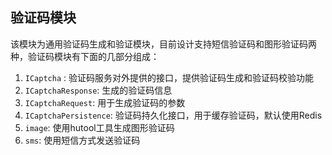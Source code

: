 ## 验证码模块

该模块为通用验证码生成和验证模块，目前设计支持短信验证码和图形验证码两种，验证码模块有下面的几部分组成：
1. `ICaptcha` : 验证码服务对外提供的接口，提供验证码生成和验证码校验功能
2. `ICaptchaResponse`: 生成的验证码信息
3. `ICaptchaRequest`: 用于生成验证码的参数
4. `ICaptchaPersistence`: 验证码持久化接口，用于缓存验证码，默认使用Redis
5. `image`: 使用hutool工具生成图形验证码
6. `sms`: 使用短信方式发送验证码
